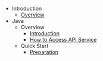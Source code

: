 * Introduction
  * [Overview](introduction/introdution.md)
* Java
  * Overview
    * [Introduction](java/overview/introduction.md)
    * [How to Access API Service](java/overview/access.md) 
  * Quick Start
    * [Preparation](java/quickstart/preparation.md) 

